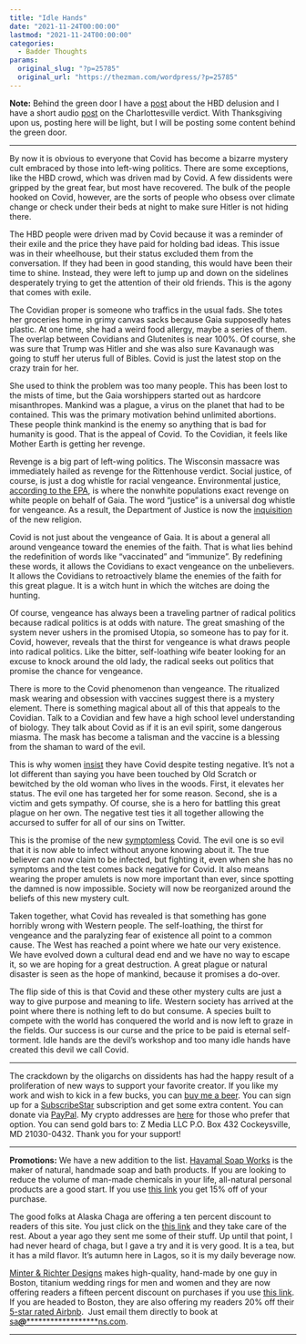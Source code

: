 ```yaml
---
title: "Idle Hands"
date: "2021-11-24T00:00:00"
lastmod: "2021-11-24T00:00:00"
categories:
  - Badder Thoughts
params:
  original_slug: "?p=25785"
  original_url: "https://thezman.com/wordpress/?p=25785"
---
```


**Note:** Behind the green door I have a
<a href="https://www.subscribestar.com/posts/472908" rel="noopener"
target="_blank">post</a> about the HBD delusion and I have a short audio
<a href="https://www.subscribestar.com/posts/473809" rel="noopener"
target="_blank">post</a> on the Charlottesville verdict. With
Thanksgiving upon us, posting here will be light, but I will be posting
some content behind the green door.

------------------------------------------------------------------------

By now it is obvious to everyone that Covid has become a bizarre mystery
cult embraced by those into left-wing politics. There are some
exceptions, like the HBD crowd, which was driven mad by Covid. A few
dissidents were gripped by the great fear, but most have recovered. The
bulk of the people hooked on Covid, however, are the sorts of people who
obsess over climate change or check under their beds at night to make
sure Hitler is not hiding there.

The HBD people were driven mad by Covid because it was a reminder of
their exile and the price they have paid for holding bad ideas. This
issue was in their wheelhouse, but their status excluded them from the
conversation. If they had been in good standing, this would have been
their time to shine. Instead, they were left to jump up and down on the
sidelines desperately trying to get the attention of their old friends.
This is the agony that comes with exile.

The Covidian proper is someone who traffics in the usual fads. She totes
her groceries home in grimy canvas sacks because Gaia supposedly hates
plastic. At one time, she had a weird food allergy, maybe a series of
them. The overlap between Covidians and Glutenites is near 100%. Of
course, she was sure that Trump was Hitler and she was also sure
Kavanaugh was going to stuff her uterus full of Bibles. Covid is just
the latest stop on the crazy train for her.

She used to think the problem was too many people. This has been lost to
the mists of time, but the Gaia worshippers started out as hardcore
misanthropes. Mankind was a plague, a virus on the planet that had to be
contained. This was the primary motivation behind unlimited abortions.
These people think mankind is the enemy so anything that is bad for
humanity is good. That is the appeal of Covid. To the Covidian, it feels
like Mother Earth is getting her revenge.

Revenge is a big part of left-wing politics. The Wisconsin massacre was
immediately hailed as revenge for the Rittenhouse verdict. Social
justice, of course, is just a dog whistle for racial vengeance.
Environmental justice, [according to the
EPA](https://www.epa.gov/environmentaljustice/learn-about-environmental-justice),
is where the nonwhite populations exact revenge on white people on
behalf of Gaia. The word “justice” is a universal dog whistle for
vengeance. As a result, the Department of Justice is now the
[inquisition](https://nypost.com/2021/11/16/fbi-created-threat-tags-over-alleged-harassment-of-educators-whistleblower/)
of the new religion.

Covid is not just about the vengeance of Gaia. It is about a general all
around vengeance toward the enemies of the faith. That is what lies
behind the redefinition of words like “vaccinated” and “immunize”. By
redefining these words, it allows the Covidians to exact vengeance on
the unbelievers. It allows the Covidians to retroactively blame the
enemies of the faith for this great plague. It is a witch hunt in which
the witches are doing the hunting.

Of course, vengeance has always been a traveling partner of radical
politics because radical politics is at odds with nature. The great
smashing of the system never ushers in the promised Utopia, so someone
has to pay for it. Covid, however, reveals that the thirst for vengeance
is what draws people into radical politics. Like the bitter,
self-loathing wife beater looking for an excuse to knock around the old
lady, the radical seeks out politics that promise the chance for
vengeance.

There is more to the Covid phenomenon than vengeance. The ritualized
mask wearing and obsession with vaccines suggest there is a mystery
element. There is something magical about all of this that appeals to
the Covidian. Talk to a Covidian and few have a high school level
understanding of biology. They talk about Covid as if it is an evil
spirit, some dangerous miasma. The mask has become a talisman and the
vaccine is a blessing from the shaman to ward of the evil.

This is why women
[insist](https://www.forbes.com/sites/leahcampbell/2021/09/30/covid-symptoms-but-testing-negative-heres-whats-going-on/)
they have Covid despite testing negative. It’s not a lot different than
saying you have been touched by Old Scratch or bewitched by the old
woman who lives in the woods. First, it elevates her status. The evil
one has targeted her for some reason. Second, she is a victim and gets
sympathy. Of course, she is a hero for battling this great plague on her
own. The negative test ties it all together allowing the accursed to
suffer for all of our sins on Twitter.

This is the promise of the new
[symptomless](https://www.bedfordshirelive.co.uk/news/bedfordshire-news/new-symptomless-covid-strain-more-6234566)
Covid. The evil one is so evil that it is now able to infect without
anyone knowing about it. The true believer can now claim to be infected,
but fighting it, even when she has no symptoms and the test comes back
negative for Covid. It also means wearing the proper amulets is now more
important than ever, since spotting the damned is now impossible.
Society will now be reorganized around the beliefs of this new mystery
cult.

Taken together, what Covid has revealed is that something has gone
horribly wrong with Western people. The self-loathing, the thirst for
vengeance and the paralyzing fear of existence all point to a common
cause. The West has reached a point where we hate our very existence. 
We have evolved down a cultural dead end and we have no way to escape
it, so we are hoping for a great destruction. A great plague or natural
disaster is seen as the hope of mankind, because it promises a do-over.

The flip side of this is that Covid and these other mystery cults are
just a way to give purpose and meaning to life. Western society has
arrived at the point where there is nothing left to do but consume. A
species built to compete with the world has conquered the world and is
now left to graze in the fields. Our success is our curse and the price
to be paid is eternal self-torment. Idle hands are the devil’s workshop
and too many idle hands have created this devil we call Covid.

------------------------------------------------------------------------

The crackdown by the oligarchs on dissidents has had the happy result of
a proliferation of new ways to support your favorite creator. If you
like my work and wish to kick in a few bucks, you can
<a href="https://www.buymeacoffee.com/mujolulu" rel="noopener"
target="_blank">buy me a beer</a>. You can sign up for a
<a href="https://www.subscribestar.com/the-z-blog" rel="noopener"
target="_blank">SubscribeStar</a> subscription and get some extra
content. You can donate via <a
href="https://www.paypal.com/donate/?cmd=_s-xclick&amp;hosted_button_id=UDAS2Q8JYA6CN&amp;source=url"
rel="noopener" target="_blank">PayPal</a>. My crypto addresses are
<a href="https://thezman.com/wordpress/?page_id=22713" rel="noopener"
target="_blank">here</a> for those who prefer that option. You can send
gold bars to: Z Media LLC P.O. Box 432 Cockeysville, MD 21030-0432.
Thank you for your support!

------------------------------------------------------------------------

**Promotions:** We have a new addition to the list.
<a href="https://havamalsoapworks.com/" rel="noopener"
target="_blank">Havamal Soap Works</a> is the maker of natural, handmade
soap and bath products. If you are looking to reduce the volume of
man-made chemicals in your life, all-natural personal products are a
good start. If you use
<a href="https://havamalsoapworks.com/discount/ZMAN" rel="noopener"
target="_blank">this link</a> you get 15% off of your purchase.

The good folks at Alaska Chaga are offering a ten percent discount to
readers of this site. You just click on the
<a href="https://alaskachaga.us/discount/ZMAN" rel="noopener noreferrer"
target="_blank">this link</a> and they take care of the rest. About a
year ago they sent me some of their stuff. Up until that point, I had
never heard of chaga, but I gave a try and it is very good. It is a tea,
but it has a mild flavor. It’s autumn here in Lagos, so it is my daily
beverage now.

<a href="https://www.minterandrichterdesigns.com/"
rel="noreferrer nofollow noopener" target="_blank">Minter &amp; Richter
Designs</a> makes high-quality, hand-made by one guy in Boston, titanium
wedding rings for men and women and they are now offering readers a
fifteen percent discount on purchases if you use
<a href="https://www.minterandrichterdesigns.com/discount/ZMAN"
rel="noreferrer nofollow noopener" target="_blank">this link</a>.
<span class="highlight"><span class="colour"><span class="font"><span class="size">If
you are headed to Boston, they are also offering my readers 20% off
their <a
href="https://www.airbnb.com/users/7988017/listings?user_id=7988017&amp;s=3"
rel="noopener noreferrer" target="_blank">5-star rated Airbnb</a>.  Just
email them directly to book at
<a href="mailto:sa***@*********************ns.com"
data-original-string="T5njhG4RJ1ghKTiRgBFuzw==cb7amBrVosB8OCX2817ltvV3Dcth82Z6fJCnCmDrU9omqOqaCU3GzkHjhNIaQ/TtxCq"><span
class="apbct-email-encoder"
data-original-string="XH1nBqPUKz3Jk6wp5c6ZEg==cb7avgZnQWV0259cpM0OnQE3DMD2m3qXAF+yv7gmYCv2iwjNeqX/AGr3GlP2gCt8GhQ"
title="This contact has been encoded by Anti-Spam by CleanTalk. Click to decode. To finish the decoding make sure that JavaScript is enabled in your browser.">sa<span
class="apbct-blur">***</span>@<span
class="apbct-blur">*********************</span>ns.com</span></a>.</span></span></span></span>

------------------------------------------------------------------------
